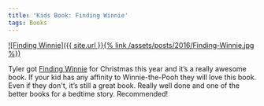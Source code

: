 ```yaml
---
title: 'Kids Book: Finding Winnie'
tags: Books
---
```


[![Finding Winnie]({{ site.url }}{% link /assets/posts/2016/Finding-Winnie.jpg %})][winnie]

Tyler got [Finding Winnie][winnie] for Christmas this year and it’s a really awesome book. If your kid has any affinity to Winnie-the-Pooh they will love this book. Even if they don't, it’s still a great book. Really well done and one of the better books for a bedtime story. Recommended!

[winnie]: http://www.amazon.com/Finding-Winnie-Story-Worlds-Famous/dp/0316324906/